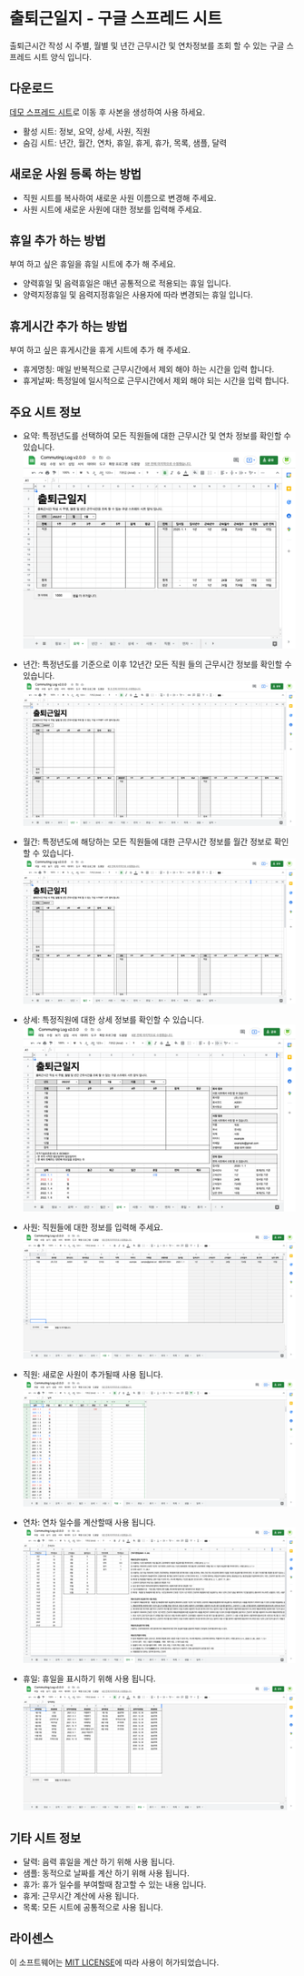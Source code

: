 # 출퇴근일지 - 구글 스프레드 시트

출퇴근시간 작성 시 주별, 월별 및 년간 근무시간 및 연차정보를 조회 할 수 있는 구글 스프레드 시트 양식 입니다.

## 다운로드

[데모 스프레드 시트](https://docs.google.com/spreadsheets/d/1MA-8B3IU4nXG3l5OCBaBxQUrWiXDqQu7tYhUWT8davk/edit?usp=sharing)로 이동 후 사본을 생성하여 사용 하세요.

- 활성 시트: 정보, 요약, 상세, 사원, 직원
- 숨김 시트: 년간, 월간, 연차, 휴일, 휴게, 휴가, 목록, 샘플, 달력

## 새로운 사원 등록 하는 방법

- 직원 시트를 복사하여 새로운 사원 이름으로 변경해 주세요.
- 사원 시트에 새로운 사원에 대한 정보를 입력해 주세요.

## 휴일 추가 하는 방법

부여 하고 싶은 휴일을 휴일 시트에 추가 해 주세요.

- 양력휴일 및 음력휴일은 매년 공통적으로 적용되는 휴일 입니다.
- 양력지정휴일 및 음력지정휴일은 사용자에 따라 변경되는 휴일 입니다.

## 휴게시간 추가 하는 방법

부여 하고 싶은 휴게시간을 휴게 시트에 추가 해 주세요.

- 휴게명칭: 매일 반복적으로 근무시간에서 제외 해야 하는 시간을 입력 합니다.
- 휴게날짜: 특정일에 일시적으로 근무시간에서 제외 해야 되는 시간을 입력 합니다.

## 주요 시트 정보

- 요약: 특정년도를 선택하여 모든 직원들에 대한 근무시간 및 연차 정보를 확인할 수 있습니다.
![summary](screenshot-summary.png)

- 년간: 특정년도를 기준으로 이후 12년간 모든 직원 들의 근무시간 정보를 확인할 수 있습니다.
![yearly](screenshot-yearly.png)

- 월간: 특정년도에 해당하는 모든 직원들에 대한 근무시간 정보를 월간 정보로 확인할 수 있습니다.
![monthly](screenshot-monthly.png)

- 상세: 특정직원에 대한 상세 정보를 확인할 수 있습니다.
![detail](screenshot-detail.png)

- 사원: 직원들에 대한 정보를 입력해 주세요.
![employees](screenshot-employees.png)

- 직원: 새로운 사원이 추가될때 사용 됩니다.
![employee](screenshot-employee.png)

- 연차: 연차 일수를 계산할때 사용 됩니다.
![annual](screenshot-annual.png)

- 휴일: 휴일을 표시하기 위해 사용 됩니다.
![holiday](screenshot-holiday.png)

## 기타 시트 정보

- 달력: 음력 휴일을 계산 하기 위해 사용 됩니다.
- 샘플: 동적으로 날짜를 계산 하기 위해 사용 됩니다.
- 휴가: 휴가 일수를 부여할때 참고할 수 있는 내용 입니다.
- 휴게: 근무시간 계산에 사용 됩니다.
- 목록: 모든 시트에 공통적으로 사용 됩니다.

## 라이센스

이 소프트웨어는 [MIT LICENSE](LICENSE)에 따라 사용이 허가되었습니다.
